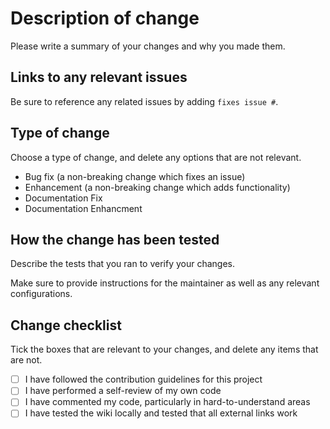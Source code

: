 # Description of change

Please write a summary of your changes and why you made them. 

## Links to any relevant issues

Be sure to reference any related issues by adding `fixes issue #`.

## Type of change

Choose a type of change, and delete any options that are not relevant.

- Bug fix (a non-breaking change which fixes an issue)
- Enhancement (a non-breaking change which adds functionality)
- Documentation Fix
- Documentation Enhancment

## How the change has been tested

Describe the tests that you ran to verify your changes.

Make sure to provide instructions for the maintainer as well as any relevant configurations.

## Change checklist

Tick the boxes that are relevant to your changes, and delete any items that are not.

- [ ] I have followed the contribution guidelines for this project
- [ ] I have performed a self-review of my own code
- [ ] I have commented my code, particularly in hard-to-understand areas
- [ ] I have tested the wiki locally and tested that all external links work